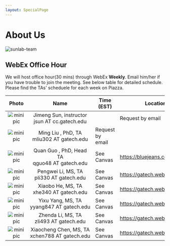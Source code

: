 ```yaml
---
layout: SpecialPage
---
```

# About Us

<!--[sunlab-team](images/avatar/aboutus.jpg "Sunlab team")-->

![sunlab-team](images/avatar/aboutus.jpg "Sunlab team")

## WebEx Office Hour

We will host office hour(30 mins) through WebEx **Weekly**. Email him/her if you have trouble to join the meeting. See below table for detailed schedule. Please find the TAs' scheduele for each week on Piazza.

| Photo| Name|Time (EST)             | Location or Web Link |
| :-------------: | :-------------: | ---------------- | --------------------------------------------------------------------------------------|
|![minipic](images/avatar/Jimeng.png)   |  Jimeng Sun, instructor jsun<span style="display:none">hello</span>&nbsp;AT<span style="display:none">world</span>&nbsp;cc.gatech.edu     |      |       Request by email         |
|![minipic](images/avatar/MingLiu.jpg) | Ming Liu , PhD, TA mliu302<span style="display:none">hello</span>&nbsp;AT<span style="display:none">world</span>&nbsp;gatech.edu| Request by email |   |
![minipic](images/avatar/quanguo.jpg) | Quan Guo , PhD,  Head TA qguo48<span style="display:none">hello</span>&nbsp;AT<span style="display:none">world</span>&nbsp;gatech.edu| See Canvas |<https://bluejeans.com/2787904593>
|![minipic](images/avatar/Pengwei.jpeg) | Pengwei Li, MS, TA pli330<span style="display:none">hello</span>&nbsp;AT<span style="display:none">world</span>&nbsp;gatech.edu| See Canvas | <https://gatech.webex.com/meet/pli330>
|![minipic](images/avatar/xiaobohe.jpg) | Xiaobo He, MS, TA xhe340<span style="display:none">hello</span>&nbsp;AT<span style="display:none">world</span>&nbsp;gatech.edu| See Canvas | <https://gatech.webex.com/meet/xhe340>
|![minipic](images/avatar/Yixu.jpg) | Yixu Yang, MS, TA yyang847<span style="display:none">hello</span>&nbsp;AT<span style="display:none">world</span>&nbsp;gatech.edu| See Canvas | <https://gatech.webex.com/meet/yyang847>
|![minipic](images/avatar/Renjie.jpg) | Zhenda Li, MS, TA zli493<span style="display:none">hello</span>&nbsp;AT<span style="display:none">world</span>&nbsp;gatech.edu| See Canvas | <https://gatech.webex.com/meet/zli493>
|![minipic](images/avatar/xiaocheng.jpg) | Xiaocheng Chen, MS, TA xchen788<span style="display:none">hello</span>&nbsp;AT<span style="display:none">world</span>&nbsp;gatech.edu| See Canvas | <https://gatech.webex.com/meet/xchen788>




